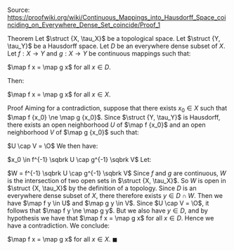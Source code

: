 # 

Source: https://proofwiki.org/wiki/Continuous_Mappings_into_Hausdorff_Space_coinciding_on_Everywhere_Dense_Set_coincide/Proof_1

Theorem
Let $\struct {X, \tau_X}$ be a topological space.
Let $\struct {Y, \tau_Y}$ be a Hausdorff space. 
Let $D$ be an everywhere dense subset of $X$. 
Let $f : X \to Y$ and $g : X \to Y$ be continuous mappings such that: 

$\map f x = \map g x$ for all $x \in D$.

Then: 

$\map f x = \map g x$ for all $x \in X$.


Proof
Aiming for a contradiction, suppose that there exists $x_0 \in X$ such that $\map f {x_0} \ne \map g {x_0}$.
Since $\struct {Y, \tau_Y}$ is Hausdorff, there exists an open neighborhood $U$ of $\map f {x_0}$ and an open neighborhood $V$ of $\map g {x_0}$ such that: 

$U \cap V = \O$
We then have: 

$x_0 \in f^{-1} \sqbrk U \cap g^{-1} \sqbrk V$
Let:

$W = f^{-1} \sqbrk U \cap g^{-1} \sqbrk V$
Since $f$ and $g$ are continuous, $W$ is the intersection of two open sets in $\struct {X, \tau_X}$. 
So $W$ is open in $\struct {X, \tau_X}$ by the definition of a topology. 
Since $D$ is an everywhere dense subset of $X$, there therefore exists $y \in D \cap W$.
Then we have $\map f y \in U$ and $\map g y \in V$.
Since $U \cap V = \O$, it follows that $\map f y \ne \map g y$. 
But we also have $y \in D$, and by hypothesis we have that $\map f x = \map g x$ for all $x \in D$.
Hence we have a contradiction.
We conclude: 

$\map f x = \map g x$ for all $x \in X$.
$\blacksquare$





